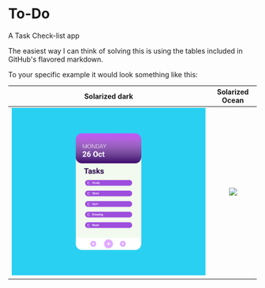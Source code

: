 # To-Do

A Task Check-list app




The easiest way I can think of solving this is using the tables included in GitHub's flavored markdown.

To your specific example it would look something like this:

Solarized dark             |  Solarized Ocean
:-------------------------:|:-------------------------:
![](todo.jpg)  |  ![](https://github.com/CadmusFlux/To-Do/countdown.jpg?raw=true)




